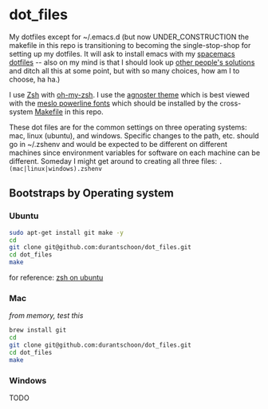 # dot_files
My dotfiles except for ~/.emacs.d (but now UNDER_CONSTRUCTION the makefile in this repo is transitioning to becoming the single-stop-shop for setting up my dotfiles. It will ask to install emacs with my [spacemacs dotfiles](https://github.com/durantschoon/.spacemacs.d) -- also on my mind is that I should look up [other people's solutions](https://dotfiles.github.io/utilities/) and ditch all this at some point, but with so many choices, how am I to choose, ha ha.)

I use [Zsh](http://www.zsh.org/) with [oh-my-zsh](https://github.com/robbyrussell/oh-my-zsh). I use the [agnoster theme](https://github.com/agnoster/agnoster-zsh-theme) which is best viewed with the [meslo powerline fonts](https://github.com/powerline/fonts) which should be installed by the cross-system [Makefile](./Makefile) in this repo.

These dot files are for the common settings on three operating systems: mac, linux (ubuntu), and windows. Specific changes to the path, etc. should go in ~/.zshenv and would be expected to be different on different machines since environment variables for software on each machine can be different. Someday I might get around to creating all three files: `.(mac|linux|windows).zshenv`

## Bootstraps by Operating system

### Ubuntu

```sh
sudo apt-get install git make -y
cd
git clone git@github.com:durantschoon/dot_files.git
cd dot_files
make
```

for reference: [zsh on ubuntu](https://gist.github.com/tsabat/1498393)

### Mac

*from memory, test this*

```sh
brew install git
cd
git clone git@github.com:durantschoon/dot_files.git
cd dot_files
make
```
### Windows

TODO

